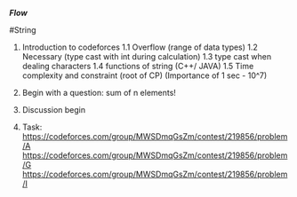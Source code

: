 *******Flow*******

#String

1. Introduction to codeforces
    1.1 Overflow (range of data types)
    1.2 Necessary (type cast with int during calculation)
    1.3 type cast when dealing characters
    1.4 functions of string (C++/ JAVA)
    1.5 Time complexity and constraint (root of CP) (Importance of 1 sec - 10^7)

2. Begin with a question: sum of n elements!
3. Discussion begin

4. Task:
https://codeforces.com/group/MWSDmqGsZm/contest/219856/problem/A
https://codeforces.com/group/MWSDmqGsZm/contest/219856/problem/G
https://codeforces.com/group/MWSDmqGsZm/contest/219856/problem/I